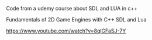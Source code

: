 Code from a udemy course about SDL and LUA in c++

Fundamentals of 2D Game Engines with C++ SDL and Lua

https://www.youtube.com/watch?v=8qlGFaSJ-7Y
